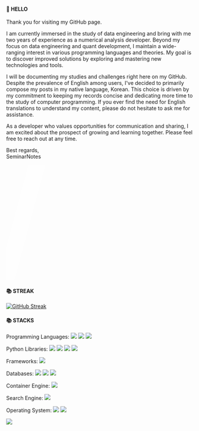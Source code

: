 #### 👋 HELLO

Thank you for visiting my GitHub page.

I am currently immersed in the study of data engineering and bring with me two years of experience as a numerical analysis developer. Beyond my focus on data engineering and quant development, I maintain a wide-ranging interest in various programming languages and theories. My goal is to discover improved solutions by exploring and mastering new technologies and tools.

I will be documenting my studies and challenges right here on my GitHub. Despite the prevalence of English among users, I've decided to primarily compose my posts in my native language, Korean. This choice is driven by my commitment to keeping my records concise and dedicating more time to the study of computer programming. If you ever find the need for English translations to understand my content, please do not hesitate to ask me for assistance.

As a developer who values opportunities for communication and sharing, I am excited about the prospect of growing and learning together. Please feel free to reach out at any time.

Best regards,  
SeminarNotes
<div class="container">
  <div class="overlay"></div>
  <div class="card"></div>
</div>

<script>
  var container = document.querySelector('.container')
  var overlay = document.querySelector('.overlay')
  container.addEventListener('mousemove', function(e){
    var x = e.offsetX
    var y = e.offsetY
    var rotateY = -1/5 * x + 20
    var rotateX = 4/30 * y - 20

    overlay.style = `background-position : ${x/5 + y/5}%; filter : opacity(${x/200}) brightness(1.2)`

    container.style = `transform : perspective(350px) rotateX(${rotateX}deg) rotateY(${rotateY}deg)`
  })

  container.addEventListener('mouseout', function(){
    overlay.style = 'filter : opacity(0)'
    container.style = 'transform : perspective(350px) rotateY(0deg) rotateX(0deg)'
  })


</script>

<style>
  .container {
    width: 220px; height: 310px; transition : all 0.1s;
    position: relative;
  }
  .overlay {
    position: absolute;
    width: 220px;
    height: 310px;
    background: linear-gradient(105deg,
    transparent 40%,
    rgba(255, 219, 112, 0.8) 45%,
    rgba(132, 50, 255 ,0.6) 50%,
    transparent 54%);
    filter: brightness(1.1) opacity(0.8);
    mix-blend-mode: color-dodge;
    background-size: 150% 150%;
    background-position: 100%;
    transition: all 0.1s;
  }
  .card {
    width: 220px; height: 310px;
    background-image: url(pika.webp);
    background-size: cover;
  }
</style>


#### 📚 STREAK

[![GitHub Streak](https://streak-stats.demolab.com?user=seminarNotes&locale=ko&card_width=500)](https://git.io/streak-stats)


#### 📚 STACKS
Programming Languages:
<img src="https://img.shields.io/badge/Python-3776AB?style=for-the-badge&logo=Python&logoColor=white"> <img src="https://img.shields.io/badge/java-007396?style=for-the-badge&logo=java&logoColor=white"> <img src="https://img.shields.io/badge/C-A8B9CC?style=for-the-badge&logo=C&logoColor=white">

Python Libraries:
<img src="https://img.shields.io/badge/Tensorflow-FF6F00?style=for-the-badge&logo=Tensorflow&logoColor=white"> <img src="https://img.shields.io/badge/Celery-37814A?style=for-the-badge&logo=Celery&logoColor=white"> <img src="https://img.shields.io/badge/Selenium-43B02A?style=for-the-badge&logo=Selenium&logoColor=white"> <img src="https://img.shields.io/badge/Streamlit-FF4B4B?style=for-the-badge&logo=Streamlit&logoColor=white"> 

Frameworks:
<img src="https://img.shields.io/badge/Apache Airflow-017CEE?style=for-the-badge&logo=Apache Airflow&logoColor=white">

Databases:
<img src="https://img.shields.io/badge/mysql-4479A1?style=for-the-badge&logo=mysql&logoColor=white"> <img src="https://img.shields.io/badge/mariaDB-003545?style=for-the-badge&logo=mariaDB&logoColor=white"> <img src="https://img.shields.io/badge/oracle-F80000?style=for-the-badge&logo=oracle&logoColor=white">

Container Engine:
<img src="https://img.shields.io/badge/Docker-2496ED?style=for-the-badge&logo=Docker&logoColor=white"> 

Search Engine:
<img src="https://img.shields.io/badge/Elasticsearch-005571?style=for-the-badge&logo=Elasticsearch&logoColor=white">

Operating System: <img src="https://img.shields.io/badge/windows-0078D4?style=for-the-badge&logo=windows&logoColor=black">
<img src="https://img.shields.io/badge/linux-FCC624?style=for-the-badge&logo=linux&logoColor=black">

<img src="https://github-readme-stats.vercel.app/api/top-langs/?username=seminarNotes&layout=compact"><br><br>











<!--
**seminarNotes/seminarNotes** is a ✨ _special_ ✨ repository because its `README.md` (this file) appears on your GitHub profile.

Here are some ideas to get you started:

- 🔭 I’m currently working on ...
- 🌱 I’m currently learning ...
- 👯 I’m looking to collaborate on ...
- 🤔 I’m looking for help with ...
- 💬 Ask me about ...
- 📫 How to reach me: ...
- 😄 Pronouns: ...
- ⚡ Fun fact: ...

<img src="https://github-readme-stats.vercel.app/api/top-langs/?username=seminarNotes&layout=compact"><br><br>
<img src="https://github-readme-stats.vercel.app/api?username=seminarNotes&show_icons=true">

-->
